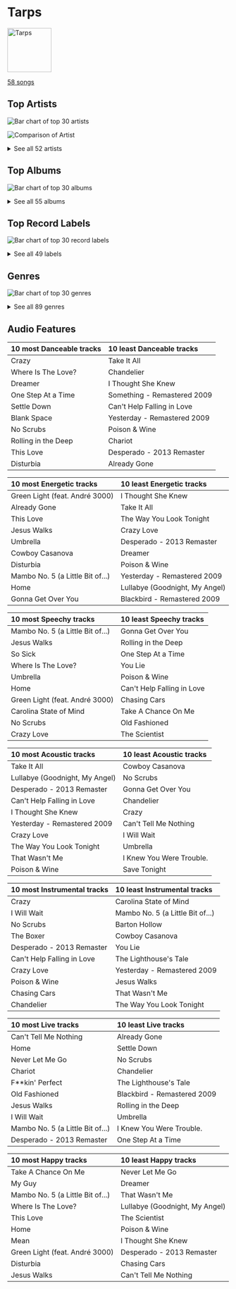 # Tarps


<img src="https://mosaic.scdn.co/640/ab67616d0000b27303668e3f13559554eca8ccc6ab67616d0000b2730eb56329734f9400c1639359ab67616d0000b27314ed51ab46ef0765182bb8a0ab67616d0000b273987a1825341694ec9bc62457" alt="Tarps" width="100" />

[58 songs](tarps_tracks.md)

## Top Artists

![Bar chart of top 30 artists](../images/playlists/tarps/artists.png)

![Comparison of Artist](../images/playlists/tarps/artists_comparison.png)


<details>
<summary>See all 52 artists</summary>

|   Number of Tracks | Art                                                                                              | Artist                                                         | 🔗                                                           |
|-------------------:|:-------------------------------------------------------------------------------------------------|:---------------------------------------------------------------|:------------------------------------------------------------|
|                  3 | <img src="https://i.scdn.co/image/ab6761610000e5ebe9348cc01ff5d55971b22433" alt="" width="50" /> | [The Beatles](../artists/the_beatles.md)                       | [🔗](https://open.spotify.com/artist/3WrFJ7ztbogyGnTHbHJFl2) |
|                  3 | <img src="https://i.scdn.co/image/ab6761610000e5eb5a00969a4698c3132a15fbb0" alt="" width="50" /> | [Taylor Swift](../artists/taylor_swift.md)                     | [🔗](https://open.spotify.com/artist/06HL4z0CvFAxyc27GXpf02) |
|                  2 | <img src="https://i.scdn.co/image/ab6761610000e5eb0bae8ba82eaf7e63af515c9f" alt="" width="50" /> | The Civil Wars                                                 | [🔗](https://open.spotify.com/artist/6J7rw7NELJUCThPbAfyLIE) |
|                  2 | <img src="https://i.scdn.co/image/ab6761610000e5eb99e4fca7c0b7cb166d915789" alt="" width="50" /> | [Rihanna](../artists/rihanna.md)                               | [🔗](https://open.spotify.com/artist/5pKCCKE2ajJHZ9KAiaK11H) |
|                  2 | <img src="https://i.scdn.co/image/ab6761610000e5eb867008a971fae0f4d913f63a" alt="" width="50" /> | Kanye West                                                     | [🔗](https://open.spotify.com/artist/5K4W6rqBFWDnAN6FQUkS6x) |
|                  2 | <img src="https://i.scdn.co/image/ab6761610000e5eb68f6e5892075d7f22615bd17" alt="" width="50" /> | Adele                                                          | [🔗](https://open.spotify.com/artist/4dpARuHxo51G3z768sgnrY) |
|                  1 | <img src="https://i.scdn.co/image/ab6761610000e5eb173d4b457016fe0727a7e50d" alt="" width="50" /> | The Band Perry                                                 | [🔗](https://open.spotify.com/artist/75FnCoo4FBxH5K1Rrx0k5A) |
|                  1 | <img src="https://i.scdn.co/image/5c8d57d92825466637905f0d4219064cb39333e9" alt="" width="50" /> | André 3000                                                     | [🔗](https://open.spotify.com/artist/74V3dE1a51skRkdII8y2C6) |
|                  1 | <img src="https://i.scdn.co/image/afde2fdd14f8c8ca23393f257e3a369a234a24b6" alt="" width="50" /> | Simon & Garfunkel                                              | [🔗](https://open.spotify.com/artist/70cRZdQywnSFp9pnc2WTCE) |
|                  1 | <img src="https://i.scdn.co/image/ab6761610000e5eb712c7643e8aa18a4aca6c811" alt="" width="50" /> | [Billy Joel](../artists/billy_joel.md)                         | [🔗](https://open.spotify.com/artist/6zFYqv1mOsgBRQbae3JJ9e) |
|                  1 | <img src="https://i.scdn.co/image/ab6761610000e5eb5e92b1ddbbbc66454d44a2c4" alt="" width="50" /> | [Kimbra](../artists/kimbra.md)                                 | [🔗](https://open.spotify.com/artist/6hk7Yq1DU9QcCCrz9uc0Ti) |
|                  1 | <img src="https://i.scdn.co/image/ab6761610000e5eb6659b1cb61936bd7bcb229a2" alt="" width="50" /> | Demi Lovato                                                    | [🔗](https://open.spotify.com/artist/6S2OmqARrzebs0tKUEyXyp) |
|                  1 | <img src="https://i.scdn.co/image/ab6761610000e5eb2ceb023b10da17590878e88c" alt="" width="50" /> | Amy Winehouse                                                  | [🔗](https://open.spotify.com/artist/6Q192DXotxtaysaqNPy5yR) |
|                  1 | <img src="https://i.scdn.co/image/c56cf0cc89c8ecfec7145cf065ea2006d0706605" alt="" width="50" /> | *NSYNC                                                         | [🔗](https://open.spotify.com/artist/6Ff53KvcvAj5U7Z1vojB5o) |
|                  1 | <img src="https://i.scdn.co/image/ab6761610000e5ebaed3c717bf1753ab928ea88d" alt="" width="50" /> | John Legend                                                    | [🔗](https://open.spotify.com/artist/5y2Xq6xcjJb2jVM54GHK3t) |
|                  1 | <img src="https://i.scdn.co/image/ab6761610000e5eb8079989370c50963b60ee7bc" alt="" width="50" /> | CeeLo Green                                                    | [🔗](https://open.spotify.com/artist/5nLYd9ST4Cnwy6NHaCxbj8) |
|                  1 | <img src="https://i.scdn.co/image/ab6761610000e5eb02651b19050d8bf64b18d40a" alt="" width="50" /> | Miley Cyrus                                                    | [🔗](https://open.spotify.com/artist/5YGY8feqx7naU7z4HrwZM6) |
|                  1 | <img src="https://i.scdn.co/image/ab6761610000e5ebe8637c96a7aa2917eae3c54d" alt="" width="50" /> | Sia                                                            | [🔗](https://open.spotify.com/artist/5WUlDfRSoLAfcVSX1WnrxN) |
|                  1 | <img src="https://i.scdn.co/image/03e8855382d21e1cbf8172c03001ab8847889f38" alt="" width="50" /> | Gnarls Barkley                                                 | [🔗](https://open.spotify.com/artist/5SbkVQYYzlw1kte75QIabH) |
|                  1 | <img src="https://i.scdn.co/image/ab6761610000e5eb1687995a9c0172c195049cb1" alt="" width="50" /> | Gavin DeGraw                                                   | [🔗](https://open.spotify.com/artist/5DYAABs8rkY9VhwtENoQCz) |
|                  1 | <img src="https://i.scdn.co/image/ab6761610000e5ebc1c077c305eb4b2bcac25fd5" alt="" width="50" /> | Carrie Underwood                                               | [🔗](https://open.spotify.com/artist/4xFUf1FHVy696Q1JQZMTRj) |
|                  1 | <img src="https://i.scdn.co/image/ab67616d0000b273bb2a0b1810640a0cb50c1a7f" alt="" width="50" /> | Da Vinci's Notebook                                            | [🔗](https://open.spotify.com/artist/4rIDY3ojaWd7Z9ky9SFc1g) |
|                  1 | <img src="https://i.scdn.co/image/ab6761610000e5ebce8d5be6690c6964069ab8e0" alt="" width="50" /> | Jason Mraz                                                     | [🔗](https://open.spotify.com/artist/4phGZZrJZRo4ElhRtViYdl) |
|                  1 | <img src="https://i.scdn.co/image/ab6761610000e5eb989ed05e1f0570cc4726c2d3" alt="" width="50" /> | Coldplay                                                       | [🔗](https://open.spotify.com/artist/4gzpq5DPGxSnKTe4SA8HAU) |
|                  1 | <img src="https://i.scdn.co/image/ab6761610000e5ebc78a80d480018ec030aade25" alt="" width="50" /> | Marc Broussard                                                 | [🔗](https://open.spotify.com/artist/4cEwEednPwWCdYT7ZhROZe) |
|                  1 | <img src="https://i.scdn.co/image/ab6761610000e5ebe9200a6d8565766425c9a1e1" alt="" width="50" /> | Lou Bega                                                       | [🔗](https://open.spotify.com/artist/46lnlnlU0dXTDpoAUmH6Qx) |
|                  1 | <img src="https://i.scdn.co/image/ab6761610000e5eb5885f6c2d3ecf8e08bdfa472" alt="" width="50" /> | Van Morrison                                                   | [🔗](https://open.spotify.com/artist/44NX2ffIYHr6D4n7RaZF7A) |
|                  1 | <img src="https://i.scdn.co/image/ab6761610000e5eb9a93e273380982dff84c0d7c" alt="" width="50" /> | Elvis Presley                                                  | [🔗](https://open.spotify.com/artist/43ZHCT0cAZBISjO8DG9PnE) |
|                  1 | <img src="https://i.scdn.co/image/ab67616d0000b273b465068da06b874e24d35bc1" alt="" width="50" /> | Huxlee                                                         | [🔗](https://open.spotify.com/artist/3yb7HrGPG0WpWgdO4XFwBf) |
|                  1 | <img src="https://i.scdn.co/image/ab6761610000e5eb02dd5c821135e146eb2bfc85" alt="" width="50" /> | Snow Patrol                                                    | [🔗](https://open.spotify.com/artist/3rIZMv9rysU7JkLzEaC5Jp) |
|                  1 | <img src="https://i.scdn.co/image/ab6761610000e5eb9e0ca4a2881766ad646d449d" alt="" width="50" /> | Eagle-Eye Cherry                                               | [🔗](https://open.spotify.com/artist/3ngKsDXZAssmljeXCvEgOe) |
|                  1 | <img src="https://i.scdn.co/image/ab6761610000e5ebc75afcd5a9027f60eaebb5e4" alt="" width="50" /> | JAY-Z                                                          | [🔗](https://open.spotify.com/artist/3nFkdlSjzX9mRTtwJOzDYB) |
|                  1 | <img src="https://i.scdn.co/image/ab6761610000e5eb87ac264d392a72af95ca9fdb" alt="" width="50" /> | Mumford & Sons                                                 | [🔗](https://open.spotify.com/artist/3gd8FJtBJtkRxdfbTu19U2) |
|                  1 | <img src="https://i.scdn.co/image/ab6761610000e5eb78a54dca2a384cc48805b015" alt="" width="50" /> | Nickel Creek                                                   | [🔗](https://open.spotify.com/artist/3bcLBxvaI7GsBzGp3WHnwQ) |
|                  1 | <img src="https://i.scdn.co/image/ab6761610000e5eb3f0f76df1047720f2e57fc35" alt="" width="50" /> | The Temptations                                                | [🔗](https://open.spotify.com/artist/3RwQ26hR2tJtA8F9p2n7jG) |
|                  1 | <img src="https://i.scdn.co/image/ab6761610000e5eb118cd1f3261f08d957105996" alt="" width="50" /> | Kelly Clarkson                                                 | [🔗](https://open.spotify.com/artist/3BmGtnKgCSGYIUhmivXKWX) |
|                  1 | <img src="https://i.scdn.co/image/ab6761610000e5eb5ec0ed4b4cd16649c0ded8a7" alt="" width="50" /> | Brandi Carlile                                                 | [🔗](https://open.spotify.com/artist/2sG4zTOLvjKG1PSoOyf5Ej) |
|                  1 | <img src="https://i.scdn.co/image/ab6761610000e5eb6eff35941dca1f9461944174" alt="" width="50" /> | Elizaveta                                                      | [🔗](https://open.spotify.com/artist/2a9bCkqCkLvXM0s3uPvR7M) |
|                  1 | <img src="https://i.scdn.co/image/ab6761610000e5eb0bae7cfd3b32b10154e0b8b3" alt="" width="50" /> | [Sara Bareilles](../artists/sara_bareilles.md)                 | [🔗](https://open.spotify.com/artist/2Sqr0DXoaYABbjBo9HaMkM) |
|                  1 | <img src="https://i.scdn.co/image/ab6761610000e5eb4b2621bf3c5f2197ee957582" alt="" width="50" /> | [The Tarpeggios](../artists/the_tarpeggios.md)                 | [🔗](https://open.spotify.com/artist/2HXd5pFHJyaQJr5aXfErrE) |
|                  1 | <img src="https://i.scdn.co/image/ab6761610000e5eb009ef60c0a99410630cc40c7" alt="" width="50" /> | Jordin Sparks                                                  | [🔗](https://open.spotify.com/artist/2AQjGvtT0pFYfxR3neFcvz) |
|                  1 | <img src="https://i.scdn.co/image/ab6761610000e5ebca118e3822061f7b7f6bc537" alt="" width="50" /> | Ne-Yo                                                          | [🔗](https://open.spotify.com/artist/21E3waRsmPlU7jZsS13rcj) |
|                  1 | <img src="https://i.scdn.co/image/ab6761610000e5ebabab30b094128cf4c0f2cef1" alt="" width="50" /> | Black Eyed Peas                                                | [🔗](https://open.spotify.com/artist/1yxSLGMDHlW21z4YXirZDS) |
|                  1 | <img src="https://i.scdn.co/image/ab6761610000e5ebe3c37f869b830d1cf1ec829a" alt="" width="50" /> | [Florence + The Machine](../artists/florence___the_machine.md) | [🔗](https://open.spotify.com/artist/1moxjboGR7GNWYIMWsRjgG) |
|                  1 | <img src="https://i.scdn.co/image/14925be3ce17d25a95b95ae7491e18fe3adc80b0" alt="" width="50" /> | Mary Wells                                                     | [🔗](https://open.spotify.com/artist/1cjZk1xXn3YCToNg3uJpA7) |
|                  1 | <img src="https://i.scdn.co/image/fc4e0f474fb4c4cb83617aa884dc9fd9822d4411" alt="" width="50" /> | Frank Sinatra                                                  | [🔗](https://open.spotify.com/artist/1Mxqyy3pSjf8kZZL4QVxS0) |
|                  1 | <img src="https://i.scdn.co/image/ab6761610000e5eb7bbad89a61061304ec842588" alt="" width="50" /> | P!nk                                                           | [🔗](https://open.spotify.com/artist/1KCSPY1glIKqW2TotWuXOR) |
|                  1 | <img src="https://i.scdn.co/image/21fd9a008e669eeebcc5ddf1e7aaf049eba8a634" alt="" width="50" /> | The Del-Vikings                                                | [🔗](https://open.spotify.com/artist/10xLCBOlt2NhclsRmrOvX5) |
|                  1 | <img src="https://i.scdn.co/image/ab6761610000e5eb7356ae4581e46319f99c813a" alt="" width="50" /> | TLC                                                            | [🔗](https://open.spotify.com/artist/0TImkz4nPqjegtVSMZnMRq) |
|                  1 | <img src="https://i.scdn.co/image/ab6761610000e5eb6c6380e782ed89db8754cf2a" alt="" width="50" /> | ABBA                                                           | [🔗](https://open.spotify.com/artist/0LcJLqbBmaGUft1e9Mm8HV) |
|                  1 | <img src="https://i.scdn.co/image/ab6761610000e5eb0767e116a2307495e37cd7fb" alt="" width="50" /> | Eagles                                                         | [🔗](https://open.spotify.com/artist/0ECwFtbIWEVNwjlrfc6xoL) |
|                  1 | <img src="https://i.scdn.co/image/ab6761610000e5eb288ac05481cedc5bddb5b11b" alt="" width="50" /> | Maroon 5                                                       | [🔗](https://open.spotify.com/artist/04gDigrS5kc9YWfZHwBETP) |

</details>


## Top Albums

![Bar chart of top 30 albums](../images/playlists/tarps/albums.png)


<details>
<summary>See all 55 albums</summary>

|   Number of Tracks | Art                                                                                              | Album                                                              | 🔗                                                          |
|-------------------:|:-------------------------------------------------------------------------------------------------|:-------------------------------------------------------------------|:-----------------------------------------------------------|
|                  2 | <img src="https://i.scdn.co/image/ab67616d0000b273f9f27162ab1ed45b8d7a7e98" alt="" width="50" /> | Good Girl Gone Bad: Reloaded                                       | [🔗](https://open.spotify.com/album/3JSWZWeTHF4HDGt5Eozdy7) |
|                  2 | <img src="https://i.scdn.co/image/ab67616d0000b2737ebde0a5bb07f53a99c15224" alt="" width="50" /> | Barton Hollow                                                      | [🔗](https://open.spotify.com/album/4uWgDFxGAp7XlVSHuVBv4E) |
|                  2 | <img src="https://i.scdn.co/image/ab67616d0000b2732118bf9b198b05a95ded6300" alt="" width="50" /> | 21                                                                 | [🔗](https://open.spotify.com/album/0Lg1uZvI312TPqxNWShFXL) |
|                  1 | <img src="https://i.scdn.co/image/ab67616d0000b2730f2e51f7121539e221c51161" alt="" width="50" /> | We Sing. We Dance. We Steal Things.                                | [🔗](https://open.spotify.com/album/04G0YylSjvDQZrjOfE5jA5) |
|                  1 | <img src="https://i.scdn.co/image/ab67616d0000b273d0ec2db731952a7efabc6397" alt="" width="50" /> | Vows (Deluxe Version)                                              | [🔗](https://open.spotify.com/album/6V9rvW05Um5bIHePPfeI8p) |
|                  1 | <img src="https://i.scdn.co/image/ab67616d0000b2731a5b6271ae1c8497df20916e" alt="" width="50" /> | The Temptations Sing Smokey                                        | [🔗](https://open.spotify.com/album/45tweuKI0zdh8zgKo05cTw) |
|                  1 | <img src="https://i.scdn.co/image/ab67616d0000b27314ed51ab46ef0765182bb8a0" alt="" width="50" /> | The Life and Times of Mike Fanning                                 | [🔗](https://open.spotify.com/album/7FNdaE5nvtVmhPlc9wjQrx) |
|                  1 | <img src="https://i.scdn.co/image/ab67616d0000b2736f50b3400595b123a916e0dc" alt="" width="50" /> | The Lady Killer                                                    | [🔗](https://open.spotify.com/album/3MXU6UoWrf4w4bOvjZTlvY) |
|                  1 | <img src="https://i.scdn.co/image/ab67616d0000b2738f09dd4d56cde1a2cda18604" alt="" width="50" /> | The Essential Van Morrison                                         | [🔗](https://open.spotify.com/album/0RXzDyBEGd2EGQTmv8cxQa) |
|                  1 | <img src="https://i.scdn.co/image/ab67616d0000b27325b055377757b3cdd6f26b78" alt="" width="50" /> | The College Dropout                                                | [🔗](https://open.spotify.com/album/4Uv86qWpGTxf7fU7lG5X6F) |
|                  1 | <img src="https://i.scdn.co/image/ab67616d0000b2734ce8b4e42588bf18182a1ad2" alt="" width="50" /> | The Beatles (Remastered)                                           | [🔗](https://open.spotify.com/album/1klALx0u4AavZNEvC4LrTL) |
|                  1 | <img src="https://i.scdn.co/image/ab67616d0000b2735726e327fd968a6fb5974350" alt="" width="50" /> | The Band Perry                                                     | [🔗](https://open.spotify.com/album/3dASAcs9QOsmoSLhHjEhCu) |
|                  1 | <img src="https://i.scdn.co/image/ab67616d0000b2736f705bef76c1d861c4d51d8c" alt="" width="50" /> | The Album                                                          | [🔗](https://open.spotify.com/album/5fLOHW1UXr1cJrnXiU3FBt) |
|                  1 | <img src="https://i.scdn.co/image/ab67616d0000b273465828f135d5dc4e627963a9" alt="" width="50" /> | SuperRock (All Folked Up)                                          | [🔗](https://open.spotify.com/album/4PEc1CBBlhpGzswmWjLyFK) |
|                  1 | <img src="https://i.scdn.co/image/ab67616d0000b27361a13426a99fd3500e2fff54" alt="" width="50" /> | St. Elsewhere                                                      | [🔗](https://open.spotify.com/album/7p2aWivr9OLXocSTTKtG9B) |
|                  1 | <img src="https://i.scdn.co/image/ab67616d0000b273e11a75a2f2ff39cec788a015" alt="" width="50" /> | Speak Now                                                          | [🔗](https://open.spotify.com/album/5MfAxS5zz8MlfROjGQVXhy) |
|                  1 | <img src="https://i.scdn.co/image/ab67616d0000b27392f2d790c6a97b195f66d51e" alt="" width="50" /> | Songs About Jane: 10th Anniversary Edition                         | [🔗](https://open.spotify.com/album/5zClcGCSWj926AMjvBNSLc) |
|                  1 | <img src="https://i.scdn.co/image/ab67616d0000b273d81c87cd4fa07351a5d14a71" alt="" width="50" /> | River Of Dreams                                                    | [🔗](https://open.spotify.com/album/4HPnwQJAEvTY910q4RNeOu) |
|                  1 | <img src="https://i.scdn.co/image/ab67616d0000b27396384c98ac4f3e7c2440f5b5" alt="" width="50" /> | Red                                                                | [🔗](https://open.spotify.com/album/1EoDsNmgTLtmwe1BDAVxV5) |
|                  1 | <img src="https://i.scdn.co/image/ab67616d0000b27303668e3f13559554eca8ccc6" alt="" width="50" /> | Play On                                                            | [🔗](https://open.spotify.com/album/3iLrVuA1k7onNmZTuUQH4u) |
|                  1 | <img src="https://i.scdn.co/image/ab67616d0000b273a6cb8fab778e1efc406a5909" alt="" width="50" /> | No Strings Attached                                                | [🔗](https://open.spotify.com/album/20RMokVwJ2wjQ0s8FOdOFC) |
|                  1 | <img src="https://i.scdn.co/image/ab67616d0000b2739ab215825eb77076b1b4b387" alt="" width="50" /> | Nickel Creek                                                       | [🔗](https://open.spotify.com/album/5SGG7graQOU3OnK3cZZCNd) |
|                  1 | <img src="https://i.scdn.co/image/ab67616d0000b2735b50e493598153b926ded824" alt="" width="50" /> | Mary Wells Sings My Guy                                            | [🔗](https://open.spotify.com/album/6pUoPt9A6P1G8YJ5vw6GBP) |
|                  1 | <img src="https://i.scdn.co/image/ab67616d0000b2733fa3caf3da101e3cd28a53a6" alt="" width="50" /> | Kaleidoscope Heart                                                 | [🔗](https://open.spotify.com/album/627ukPRwYxyBREHxBq0vGJ) |
|                  1 | <img src="https://i.scdn.co/image/ab67616d0000b273260e2444b3431b3b8b559bc3" alt="" width="50" /> | Jordin Sparks                                                      | [🔗](https://open.spotify.com/album/6JCNOvp9UeMrFuXwNW0JW6) |
|                  1 | <img src="https://i.scdn.co/image/ab67616d0000b273987a1825341694ec9bc62457" alt="" width="50" /> | In My Own Words                                                    | [🔗](https://open.spotify.com/album/6gkwOLmk0ALMOjWs5WhAEr) |
|                  1 | <img src="https://i.scdn.co/image/ab67616d0000b273e3e3b64cea45265469d4cafa" alt="" width="50" /> | Help! (Remastered)                                                 | [🔗](https://open.spotify.com/album/0PT5m6hwPRrpBwIHVnvbFX) |
|                  1 | <img src="https://i.scdn.co/image/ab67616d0000b2730eb56329734f9400c1639359" alt="" width="50" /> | Greatest Hits...So Far!!!                                          | [🔗](https://open.spotify.com/album/2dpS2uYlkzDsPjl3IZbNjD) |
|                  1 | <img src="https://i.scdn.co/image/ab67616d0000b27326f7f19c7f0381e56156c94a" alt="" width="50" /> | Graduation                                                         | [🔗](https://open.spotify.com/album/4SZko61aMnmgvNhfhgTuD3) |
|                  1 | <img src="https://i.scdn.co/image/ab67616d0000b27361ffafd5e31a37336531cf95" alt="" width="50" /> | Fanmail                                                            | [🔗](https://open.spotify.com/album/1CvjjpvqVMoyprsf74bpYW) |
|                  1 | <img src="https://i.scdn.co/image/ab67616d0000b2735da2756220da9b6f17924f8f" alt="" width="50" /> | Eyes Open                                                          | [🔗](https://open.spotify.com/album/3k7bXPw2u0C0SBKPMsgMS3) |
|                  1 | <img src="https://i.scdn.co/image/ab67616d0000b273d70bbffa859a9f9ca6f10496" alt="" width="50" /> | Evolver                                                            | [🔗](https://open.spotify.com/album/11sKu4dBGvmEZTuVw9EC9A) |
|                  1 | <img src="https://i.scdn.co/image/ab67616d0000b27329a42ba069a854c9078377b4" alt="" width="50" /> | Elephunk                                                           | [🔗](https://open.spotify.com/album/3eqkfT9f1XyM8GME1gVDrD) |
|                  1 | <img src="https://i.scdn.co/image/ab67616d0000b2732d73b1bb77cee09f0278be04" alt="" width="50" /> | Desperado (2013 Remaster)                                          | [🔗](https://open.spotify.com/album/09WBxbis5Sixt01FVMs8UM) |
|                  1 | <img src="https://i.scdn.co/image/ab67616d0000b273aacc6949864aa4c1073d3060" alt="" width="50" /> | Desireless                                                         | [🔗](https://open.spotify.com/album/3P2WRy9eBoBbSTCZWGQOoO) |
|                  1 | <img src="https://i.scdn.co/image/ab67616d0000b273ff0dae802acb38075786b58c" alt="" width="50" /> | Days Of Wine And Roses, Moon River And Other Academy Award Winners | [🔗](https://open.spotify.com/album/7FAo3wmrJNNzz2W5Z5ZG80) |
|                  1 | <img src="https://i.scdn.co/image/ab67616d0000b273ed164cf1c10f028e8f528784" alt="" width="50" /> | Confident                                                          | [🔗](https://open.spotify.com/album/56yYgfX6M5FlpETfyZSHkn) |
|                  1 | <img src="https://i.scdn.co/image/ab67616d0000b273c223c0c9fc255e7019a5296a" alt="" width="50" /> | Come Go With Me: The Best Of The Del-Vikings                       | [🔗](https://open.spotify.com/album/35hzrbmJqylZoIRcatUfYx) |
|                  1 | <img src="https://i.scdn.co/image/ab67616d0000b27309ec47c2a2173e984d8461e9" alt="" width="50" /> | Chariot - Stripped                                                 | [🔗](https://open.spotify.com/album/0Fm4Qx8IVHEEBYPeRzNUGI) |
|                  1 | <img src="https://i.scdn.co/image/ab67616d0000b273527d94ecf554774fc313bf48" alt="" width="50" /> | Ceremonials (Deluxe Edition)                                       | [🔗](https://open.spotify.com/album/5SxudoALxEAVh9l83kSebx) |
|                  1 | <img src="https://i.scdn.co/image/ab67616d0000b2735d990e8b45c848dc22885f89" alt="" width="50" /> | Carolina State of Mind                                             | [🔗](https://open.spotify.com/album/3zKusinRVxdC5s2wOPYBgX) |
|                  1 | <img src="https://i.scdn.co/image/ab67616d0000b2737cdb143bd2e9906d39c5eb04" alt="" width="50" /> | Carencro                                                           | [🔗](https://open.spotify.com/album/15dP7BadtY55t9VvFlVrBA) |
|                  1 | <img src="https://i.scdn.co/image/ab67616d0000b273ba7fe7dd76cd4307e57dd75f" alt="" width="50" /> | Bridge Over Troubled Water                                         | [🔗](https://open.spotify.com/album/0JwHz5SSvpYWuuCNbtYZoV) |
|                  1 | <img src="https://i.scdn.co/image/ab67616d0000b273f96cefb0197694ad440c3314" alt="" width="50" /> | Blue Hawaii                                                        | [🔗](https://open.spotify.com/album/7xe8VI48TxUpU1IIo0RfGi) |
|                  1 | <img src="https://i.scdn.co/image/ab67616d0000b273156f329b3c2b3ce752d9e614" alt="" width="50" /> | Beatrix Runs                                                       | [🔗](https://open.spotify.com/album/7HsPaYQbCYnxosF5WiSlEA) |
|                  1 | <img src="https://i.scdn.co/image/ab67616d0000b273f5aac98410fb9e64e29827d4" alt="" width="50" /> | Bear Creek                                                         | [🔗](https://open.spotify.com/album/5b8YTIrc88vdnfRguZqvVE) |
|                  1 | <img src="https://i.scdn.co/image/ab67616d0000b2736b18d0490878750cd69abf2c" alt="" width="50" /> | Bangerz (Deluxe Version)                                           | [🔗](https://open.spotify.com/album/3RDqXDc1bAETps54MSSOW0) |
|                  1 | <img src="https://i.scdn.co/image/ab67616d0000b2738f52f321140e4a76ea720c52" alt="" width="50" /> | Back To Black                                                      | [🔗](https://open.spotify.com/album/097eYvf9NKjFnv4xA9s2oV) |
|                  1 | <img src="https://i.scdn.co/image/ab67616d0000b2736e2407383e952808a0602b0d" alt="" width="50" /> | Babel (Deluxe Version)                                             | [🔗](https://open.spotify.com/album/3FfuUD3Je9t9tQq80Zq41y) |
|                  1 | <img src="https://i.scdn.co/image/ab67616d0000b2737ed87984e7f39ba42ee1b50a" alt="" width="50" /> | All I Ever Wanted                                                  | [🔗](https://open.spotify.com/album/4h8seeFAi6iYhslcWIxTSG) |
|                  1 | <img src="https://i.scdn.co/image/ab67616d0000b273dc30583ba717007b00cceb25" alt="" width="50" /> | Abbey Road (Remastered)                                            | [🔗](https://open.spotify.com/album/0ETFjACtuP2ADo6LFhL6HN) |
|                  1 | <img src="https://i.scdn.co/image/ab67616d0000b273de09e02aa7febf30b7c02d82" alt="" width="50" /> | A Rush of Blood to the Head                                        | [🔗](https://open.spotify.com/album/0RHX9XECH8IVI3LNgWDpmQ) |
|                  1 | <img src="https://i.scdn.co/image/ab67616d0000b273cf505191afa6a1978418fdf8" alt="" width="50" /> | A Little Bit of Mambo                                              | [🔗](https://open.spotify.com/album/13BmLGhVCLBn3XzKB8HIai) |
|                  1 | <img src="https://i.scdn.co/image/ab67616d0000b2739abdf14e6058bd3903686148" alt="" width="50" /> | 1989                                                               | [🔗](https://open.spotify.com/album/2QJmrSgbdM35R67eoGQo4j) |
|                  1 | <img src="https://i.scdn.co/image/ab67616d0000b273b55ed804149fffbb5e35ff34" alt="" width="50" /> | 1000 Forms Of Fear (Deluxe Version)                                | [🔗](https://open.spotify.com/album/6FdNvoO5sF4EKwCX9je1MH) |

</details>


## Top Record Labels

![Bar chart of top 30 record labels](../images/playlists/tarps/labels.png)


<details>
<summary>See all 49 labels</summary>

|   Number of Tracks | Label                                                                               |
|-------------------:|:------------------------------------------------------------------------------------|
|                  4 | [RCA Records Label](../labels/rca_records_label.md)                                 |
|                  4 | [Columbia](../labels/columbia.md)                                                   |
|                  3 | [EMI Catalogue](../labels/emi_catalogue.md)                                         |
|                  3 | [Big Machine Records](../labels/big_machine_records.md)                             |
|                  2 | [sensibility recordings](../labels/sensibility_recordings.md)                       |
|                  2 | [XL Recordings](../labels/xl_recordings.md)                                         |
|                  2 | [Universal-Island Records Ltd.](../labels/universal_island_records_ltd_.md)         |
|                  2 | [UNI](../labels/uni.md)                                                             |
|                  2 | [Roc-A-Fella](../labels/roc_a_fella.md)                                             |
|                  2 | [MOTOWN](../labels/motown.md)                                                       |
|                  2 | [LaFace Records](../labels/laface_records.md)                                       |
|                  2 | [Elektra](../labels/elektra.md)                                                     |
|                  2 | [Def Jam Recordings](../labels/def_jam_recordings.md)                               |
|                  2 | [19 Recordings Limited](../labels/19_recordings_limited.md)                         |
|                  1 | [Work](../labels/work.md)                                                           |
|                  1 | [Warner Records](../labels/warner_records.md)                                       |
|                  1 | [Vorsicht Musik](../labels/vorsicht_musik.md)                                       |
|                  1 | [Universal Music LLC](../labels/universal_music_llc.md)                             |
|                  1 | [Uncle Buford Records](../labels/uncle_buford_records.md)                           |
|                  1 | [The Tarpeggios](../labels/the_tarpeggios.md)                                       |
|                  1 | [Superpop.Co](../labels/superpop_co.md)                                             |
|                  1 | [Sugar Hill Records](../labels/sugar_hill_records.md)                               |
|                  1 | [Rhino](../labels/rhino.md)                                                         |
|                  1 | [Radiculture](../labels/radiculture.md)                                             |
|                  1 | [Polydor Records](../labels/polydor_records.md)                                     |
|                  1 | [Polar Music International AB](../labels/polar_music_international_ab.md)           |
|                  1 | [Parlophone Records Limited](../labels/parlophone_records_limited.md)               |
|                  1 | [Monkey Puzzle Records](../labels/monkey_puzzle_records.md)                         |
|                  1 | [Legacy Recordings](../labels/legacy_recordings.md)                                 |
|                  1 | [Legacy](../labels/legacy.md)                                                       |
|                  1 | [Jive](../labels/jive.md)                                                           |
|                  1 | [J Records](../labels/j_records.md)                                                 |
|                  1 | [Island Records](../labels/island_records.md)                                       |
|                  1 | [Interscope](../labels/interscope.md)                                               |
|                  1 | [Hollywood Records](../labels/hollywood_records.md)                                 |
|                  1 | [Glassnote Entertainment Group LLC](../labels/glassnote_entertainment_group_llc.md) |
|                  1 | [Geffen](../labels/geffen.md)                                                       |
|                  1 | [G.O.O.D. Music](../labels/g_o_o_d__music.md)                                       |
|                  1 | [FRANK SINATRA DIGITAL REPRISE](../labels/frank_sinatra_digital_reprise.md)         |
|                  1 | [Epic](../labels/epic.md)                                                           |
|                  1 | [Downtown Recordings](../labels/downtown_recordings.md)                             |
|                  1 | [Def Soul](../labels/def_soul.md)                                                   |
|                  1 | [Big Machine Label Group](../labels/big_machine_label_group.md)                     |
|                  1 | [Atlantic Records](../labels/atlantic_records.md)                                   |
|                  1 | [Arista Nashville](../labels/arista_nashville.md)                                   |
|                  1 | [Arista](../labels/arista.md)                                                       |
|                  1 | [ATL](../labels/atl.md)                                                             |
|                  1 | [ATG](../labels/atg.md)                                                             |
|                  1 | [A&M](../labels/a_m.md)                                                             |

</details>


## Genres

![Bar chart of top 30 genres](../images/playlists/tarps/genres.png)


<details>
<summary>See all 89 genres</summary>

|   Number of Tracks | Genre                                               |
|-------------------:|:----------------------------------------------------|
|                 22 | [pop](../genres/pop.md)                             |
|                 12 | [dance pop](../genres/dance_pop.md)                 |
|                  8 | [neo mellow](../genres/neo_mellow.md)               |
|                  7 | [rock](../genres/rock.md)                           |
|                  7 | [classic rock](../genres/classic_rock.md)           |
|                  6 | urban contemporary                                  |
|                  6 | [acoustic pop](../genres/acoustic_pop.md)           |
|                  5 | [pop rock](../genres/pop_rock.md)                   |
|                  4 | [post-teen pop](../genres/post_teen_pop.md)         |
|                  4 | [mellow gold](../genres/mellow_gold.md)             |
|                  3 | stomp and holler                                    |
|                  3 | [soft rock](../genres/soft_rock.md)                 |
|                  3 | [singer-songwriter](../genres/singer_songwriter.md) |
|                  3 | [r&b](../genres/r_b.md)                             |
|                  3 | [psychedelic rock](../genres/psychedelic_rock.md)   |
|                  3 | pop soul                                            |
|                  3 | new americana                                       |
|                  3 | neo soul                                            |
|                  3 | merseybeat                                          |
|                  3 | indie folk                                          |
|                  3 | folk rock                                           |
|                  3 | folk                                                |
|                  3 | british soul                                        |
|                  3 | british invasion                                    |
|                  3 | beatlesque                                          |
|                  3 | atl hip hop                                         |
|                  2 | uk pop                                              |
|                  2 | soul                                                |
|                  2 | rockabilly                                          |
|                  2 | rock-and-roll                                       |
|                  2 | rap                                                 |
|                  2 | permanent wave                                      |
|                  2 | motown                                              |
|                  2 | modern folk rock                                    |
|                  2 | [lilith](../genres/lilith.md)                       |
|                  2 | country dawn                                        |
|                  2 | country                                             |
|                  2 | contemporary country                                |
|                  2 | classic soul                                        |
|                  2 | chicago rap                                         |
|                  2 | barbadian pop                                       |
|                  1 | yacht rock                                          |
|                  1 | uk americana                                        |
|                  1 | uk alternative pop                                  |
|                  1 | talent show                                         |
|                  1 | swedish pop                                         |
|                  1 | roots rock                                          |
|                  1 | rhythm and blues                                    |
|                  1 | progressive bluegrass                               |
|                  1 | pop rap                                             |
|                  1 | piano rock                                          |
|                  1 | oklahoma country                                    |
|                  1 | nz pop                                              |
|                  1 | modern country rock                                 |
|                  1 | memphis soul                                        |
|                  1 | melancholia                                         |
|                  1 | mandolin                                            |
|                  1 | lounge                                              |
|                  1 | latin pop                                           |
|                  1 | lafayette indie                                     |
|                  1 | irish rock                                          |
|                  1 | instrumental bluegrass                              |
|                  1 | indie pop                                           |
|                  1 | [hollywood](../genres/hollywood.md)                 |
|                  1 | hip pop                                             |
|                  1 | hip hop                                             |
|                  1 | heartland rock                                      |
|                  1 | girl group                                          |
|                  1 | funk                                                |
|                  1 | europop                                             |
|                  1 | [electropop](../genres/electropop.md)               |
|                  1 | easy listening                                      |
|                  1 | doo-wop                                             |
|                  1 | deep indie singer-songwriter                        |
|                  1 | country rock                                        |
|                  1 | country road                                        |
|                  1 | contemporary r&b                                    |
|                  1 | comic                                               |
|                  1 | boy band                                            |
|                  1 | bluegrass                                           |
|                  1 | bergen indie                                        |
|                  1 | baroque pop                                         |
|                  1 | barbershop                                          |
|                  1 | australian pop                                      |
|                  1 | australian dance                                    |
|                  1 | antiviral pop                                       |
|                  1 | album rock                                          |
|                  1 | [adult standards](../genres/adult_standards.md)     |
|                  1 | [a cappella](../genres/a_cappella.md)               |

</details>


## Audio Features

| 10 most Danceable tracks   | 10 least Danceable tracks   |
|:---------------------------|:----------------------------|
| Crazy                      | Take It All                 |
| Where Is The Love?         | Chandelier                  |
| Dreamer                    | I Thought She Knew          |
| One Step At a Time         | Something - Remastered 2009 |
| Settle Down                | Can't Help Falling in Love  |
| Blank Space                | Yesterday - Remastered 2009 |
| No Scrubs                  | Poison & Wine               |
| Rolling in the Deep        | Chariot                     |
| This Love                  | Desperado - 2013 Remaster   |
| Disturbia                  | Already Gone                |

| 10 most Energetic tracks         | 10 least Energetic tracks      |
|:---------------------------------|:-------------------------------|
| Green Light (feat. André 3000)   | I Thought She Knew             |
| Already Gone                     | Take It All                    |
| This Love                        | The Way You Look Tonight       |
| Jesus Walks                      | Crazy Love                     |
| Umbrella                         | Desperado - 2013 Remaster      |
| Cowboy Casanova                  | Dreamer                        |
| Disturbia                        | Poison & Wine                  |
| Mambo No. 5 (a Little Bit of...) | Yesterday - Remastered 2009    |
| Home                             | Lullabye (Goodnight, My Angel) |
| Gonna Get Over You               | Blackbird - Remastered 2009    |

| 10 most Speechy tracks           | 10 least Speechy tracks    |
|:---------------------------------|:---------------------------|
| Mambo No. 5 (a Little Bit of...) | Gonna Get Over You         |
| Jesus Walks                      | Rolling in the Deep        |
| So Sick                          | One Step At a Time         |
| Where Is The Love?               | You Lie                    |
| Umbrella                         | Poison & Wine              |
| Home                             | Can't Help Falling in Love |
| Green Light (feat. André 3000)   | Chasing Cars               |
| Carolina State of Mind           | Take A Chance On Me        |
| No Scrubs                        | Old Fashioned              |
| Crazy Love                       | The Scientist              |

| 10 most Acoustic tracks        | 10 least Acoustic tracks   |
|:-------------------------------|:---------------------------|
| Take It All                    | Cowboy Casanova            |
| Lullabye (Goodnight, My Angel) | No Scrubs                  |
| Desperado - 2013 Remaster      | Gonna Get Over You         |
| Can't Help Falling in Love     | Chandelier                 |
| I Thought She Knew             | Crazy                      |
| Yesterday - Remastered 2009    | Can't Tell Me Nothing      |
| Crazy Love                     | I Will Wait                |
| The Way You Look Tonight       | Umbrella                   |
| That Wasn't Me                 | I Knew You Were Trouble.   |
| Poison & Wine                  | Save Tonight               |

| 10 most Instrumental tracks   | 10 least Instrumental tracks     |
|:------------------------------|:---------------------------------|
| Crazy                         | Carolina State of Mind           |
| I Will Wait                   | Mambo No. 5 (a Little Bit of...) |
| No Scrubs                     | Barton Hollow                    |
| The Boxer                     | Cowboy Casanova                  |
| Desperado - 2013 Remaster     | You Lie                          |
| Can't Help Falling in Love    | The Lighthouse's Tale            |
| Crazy Love                    | Yesterday - Remastered 2009      |
| Poison & Wine                 | Jesus Walks                      |
| Chasing Cars                  | That Wasn't Me                   |
| Chandelier                    | The Way You Look Tonight         |

| 10 most Live tracks              | 10 least Live tracks        |
|:---------------------------------|:----------------------------|
| Can't Tell Me Nothing            | Already Gone                |
| Home                             | Settle Down                 |
| Never Let Me Go                  | No Scrubs                   |
| Chariot                          | Chandelier                  |
| F**kin' Perfect                  | The Lighthouse's Tale       |
| Old Fashioned                    | Blackbird - Remastered 2009 |
| Jesus Walks                      | Rolling in the Deep         |
| I Will Wait                      | Umbrella                    |
| Mambo No. 5 (a Little Bit of...) | I Knew You Were Trouble.    |
| Desperado - 2013 Remaster        | One Step At a Time          |

| 10 most Happy tracks             | 10 least Happy tracks          |
|:---------------------------------|:-------------------------------|
| Take A Chance On Me              | Never Let Me Go                |
| My Guy                           | Dreamer                        |
| Mambo No. 5 (a Little Bit of...) | That Wasn't Me                 |
| Where Is The Love?               | Lullabye (Goodnight, My Angel) |
| This Love                        | The Scientist                  |
| Home                             | Poison & Wine                  |
| Mean                             | I Thought She Knew             |
| Green Light (feat. André 3000)   | Desperado - 2013 Remaster      |
| Disturbia                        | Chasing Cars                   |
| Jesus Walks                      | Can't Tell Me Nothing          |
